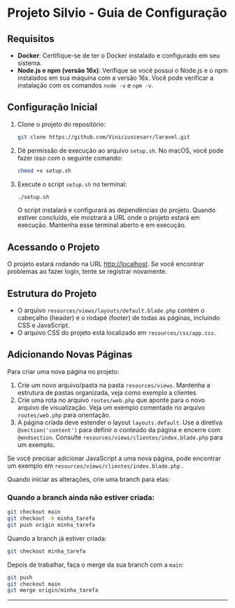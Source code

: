 # Projeto Silvio - Guia de Configuração

## Requisitos

- **Docker**: Certifique-se de ter o Docker instalado e configurado em seu sistema.
- **Node.js e npm (versão 16x)**: Verifique se você possui o Node.js e o npm instalados em sua máquina com a versão 16x. Você pode verificar a instalação com os comandos `node -v` e `npm -v`.

## Configuração Inicial

1. Clone o projeto do repositório:

    ```bash
    git clone https://github.com/Viniciuscesarr/laravel.git
    ```

2. Dê permissão de execução ao arquivo `setup.sh`. No macOS, você pode fazer isso com o seguinte comando:

    ```bash
    chmod +x setup.sh
    ```

3. Execute o script `setup.sh` no terminal:

    ```bash
    ./setup.sh
    ```

    O script instalará e configurará as dependências do projeto. Quando estiver concluído, ele mostrará a URL onde o projeto estará em execução. Mantenha esse terminal aberto e em execução.

## Acessando o Projeto

O projeto estará rodando na URL [http://localhost](http://localhost). Se você encontrar problemas ao fazer login, tente se registrar novamente.

## Estrutura do Projeto

- O arquivo `resources/views/layouts/default.blade.php` contém o cabeçalho (header) e o rodapé (footer) de todas as páginas, incluindo CSS e JavaScript.
- O arquivo CSS do projeto está localizado em `resources/css/app.css`.

## Adicionando Novas Páginas

Para criar uma nova página no projeto:

1. Crie um novo arquivo/pasta na pasta `resources/views`. Mantenha a estrutura de pastas organizada, veja como exemplo a clientes
2. Crie uma rota no arquivo `routes/web.php` que aponte para o novo arquivo de visualização. Veja um exemplo comentado no arquivo `routes/web.php` para orientação.
3. A página criada deve estender o layout `layouts.default`. Use a diretiva `@section('content')` para definir o conteúdo da página e encerre com `@endsection`. Consulte `resources/views/clientes/index.blade.php` para um exemplo.

Se você precisar adicionar JavaScript a uma nova página, pode encontrar um exemplo em `resources/views/clientes/index.blade.php` .

Quando iniciar as alterações, crie uma branch para elas:

### Quando a branch ainda não estiver criada:

```bash
git checkout main
git checkout -b minha_tarefa
git push origin minha_tarefa
```

Quando a branch já estiver criada:

```bash
git checkout minha_tarefa
```

Depois de trabalhar, faça o merge da sua branch com a `main`:
```bash
git push 
git checkout main 
git merge origin/minha_tarefa
```

---

